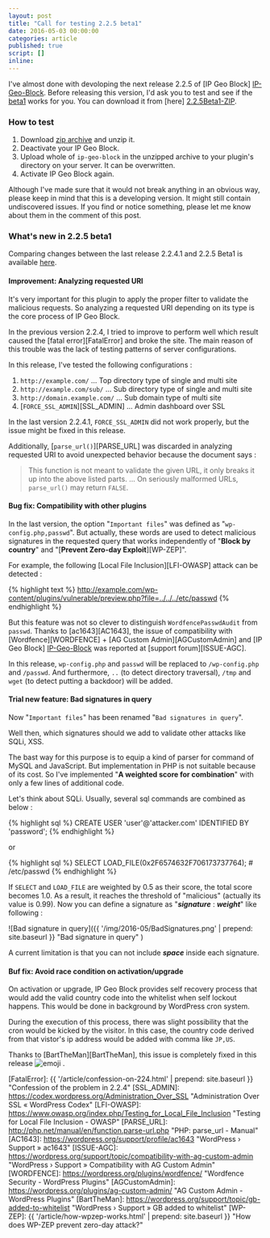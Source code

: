 ```yaml
---
layout: post
title: "Call for testing 2.2.5 beta1"
date: 2016-05-03 00:00:00
categories: article
published: true
script: []
inline:
---
```


I've almost done with devoloping the next release 2.2.5 of [IP Geo Block]
[IP-Geo-Block]. Before releasing this version, I'd ask you to test and see 
if the [beta1][2.2.5Beta1] works for you. You can download it from [here]
[2.2.5Beta1-ZIP].

<!--more-->

### How to test ###

1. Download [zip archive][2.2.5Beta1-ZIP] and unzip it.
2. Deactivate your IP Geo Block.
3. Upload whole of `ip-geo-block` in the unzipped archive to your plugin's 
   directory on your server. It can be overwritten.
4. Activate IP Geo Block again.

Although I've made sure that it would not break anything in an obvious way, 
please keep in mind that this is a developing version. It might still contain 
undiscovered issues. If you find or notice something, please let me know about 
them in the comment of this post.

### What's new in 2.2.5 beta1 ###

Comparing changes between the last release 2.2.4.1 and 2.2.5 Beta1 is available
[here][2.2.5Beta1Diff].

#### Improvement: Analyzing requested URI ####

It's very important for this plugin to apply the proper filter to validate the 
malicious requests. So analyzing a requested URI depending on its type is the 
core process of IP Geo Block.

In the previous version 2.2.4, I tried to improve to perform well which result
caused the [fatal error][FatalError] and broke the site. The main reason of
this trouble was the lack of testing patterns of server configurations.

In this release, I've tested the following configurations :

1. `http://example.com/` ... Top directory type of single and multi site
2. `http://example.com/sub/` ... Sub directory type of single and multi site
3. `http://domain.example.com/` ... Sub domain type of multi site 
4. [`FORCE_SSL_ADMIN`][SSL_ADMIN] ... Admin dashboard over SSL

In the last version 2.2.4.1, `FORCE_SSL_ADMIN` did not work properly, but the 
issue might be fixed in this release.

Additionally, [`parse_url()`][PARSE_URL] was discarded in analyzing requested 
URI to avoid unexpected behavior because the document says :

> This function is not meant to validate the given URL, it only breaks it up 
> into the above listed parts.
> ... 
> On seriously malformed URLs, `parse_url()` may return `FALSE`.

#### Bug fix: Compatibility with other plugins ####

In the last version, the option "`Important files`" was defined as 
"`wp-config.php,passwd`". But actually, these words are used to detect 
malicious signatures in the requested query that works independently of 
"**Block by country**" and "[**Prevent Zero-day Exploit**][WP-ZEP]".

For example, the following [Local File Inclusion][LFI-OWASP] attack can be 
detected :

{% highlight text %}
http://example.com/wp-content/plugins/vulnerable/preview.php?file=../../../etc/passwd
{% endhighlight %}

But this feature was not so clever to distinguish `WordfencePasswdAudit` 
from `passwd`. Thanks to [ac1643][AC1643], the issue of compatibility with 
[Wordfence][WORDFENCE] + [AG Custom Admin][AGCustomAdmin] and [IP Geo Block]
[IP-Geo-Block] was reported at [support forum][ISSUE-AGC].

In this release, `wp-config.php` and `passwd` will be replaced to 
`/wp-config.php` and `/passwd`. And furthermore, `..` (to detect directory 
traversal), `/tmp` and `wget` (to detect putting a backdoor) will be added.

#### Trial new feature: Bad signatures in query ####

Now "`Important files`" has been renamed "`Bad signatures in query`".

Well then, which signatures should we add to validate other attacks like 
SQLi, XSS.

The bast way for this purpose is to equip a kind of parser for command of 
MySQL and JavaScript. But implementation in PHP is not suitable because of 
its cost. So I've implemented "**A weighted score for combination**" with 
only a few lines of additional code.

Let's think about SQLi. Usually, several sql commands are combined as below :

{% highlight sql %}
CREATE USER 'user'@'attacker.com' IDENTIFIED BY 'password';
{% endhighlight %}

or

{% highlight sql %}
SELECT LOAD_FILE(0x2F6574632F706173737764); # /etc/passwd
{% endhighlight %}

If `SELECT` and `LOAD_FILE` are weighted by 0.5 as their score, the total 
score becomes 1.0. As a result, it reaches the threshold of "malicious" 
(actually its value is 0.99). Now you can define a signature as 
"***signature*** : ***weight***" like following :

![Bad signature in query]({{ '/img/2016-05/BadSignatures.png' | prepend: site.baseurl }}
 "Bad signature in query"
)

A current limitation is that you can not include ***space*** inside each 
signature.

#### Buf fix: Avoid race condition on activation/upgrade ####

On activation or upgrade, IP Geo Block provides self recovery process that 
would add the valid country code into the whitelist when self lockout happens.
This would be done in background by WordPress cron system.

During the execution of this process, there was slight possibility that the 
cron would be kicked by the visitor. In this case, the country code derived 
from that vistor's ip address would be added with comma like `JP,US`.

Thanks to [BartTheMan][BartTheMan], this issue is completely fixed in this 
release <span class="emoji">
![emoji](https://assets-cdn.github.com/images/icons/emoji/unicode/1f604.png)
</span> .

[IP-Geo-Block]:   https://wordpress.org/plugins/ip-geo-block/ "WordPress › IP Geo Block « WordPress Plugins"
[2.2.5Beta1]:     https://github.com/tokkonopapa/WordPress-IP-Geo-Block/tree/2.2.5b1 "GitHub - tokkonopapa/WordPress-IP-Geo-Block at 2.2.5b1"
[2.2.5Beta1-ZIP]: https://github.com/tokkonopapa/WordPress-IP-Geo-Block/archive/2.2.5b1.zip "GitHub - tokkonopapa/WordPress-IP-Geo-Block/archive/2.2.5b.zip"
[2.2.5Beta1Diff]: https://github.com/tokkonopapa/WordPress-IP-Geo-Block/compare/2.2.4.1...2.2.5b1 "Comparing 2.2.4.1...2.2.5b1 - tokkonopapa/WordPress-IP-Geo-Block - GitHub"
[FatalError]:     {{ '/article/confession-on-224.html' | prepend: site.baseurl }} "Confession of the problem in 2.2.4"
[SSL_ADMIN]:      https://codex.wordpress.org/Administration_Over_SSL "Administration Over SSL « WordPress Codex"
[LFI-OWASP]:      https://www.owasp.org/index.php/Testing_for_Local_File_Inclusion "Testing for Local File Inclusion - OWASP"
[PARSE_URL]:      http://php.net/manual/en/function.parse-url.php "PHP: parse_url - Manual"
[AC1643]:         https://wordpress.org/support/profile/ac1643 "WordPress › Support » ac1643"
[ISSUE-AGC]:      https://wordpress.org/support/topic/compatibility-with-ag-custom-admin "WordPress › Support » Compatibility with AG Custom Admin"
[WORDFENCE]:      https://wordpress.org/plugins/wordfence/ "Wordfence Security - WordPress Plugins"
[AGCustomAdmin]:  https://wordpress.org/plugins/ag-custom-admin/ "AG Custom Admin - WordPress Plugins"
[BartTheMan]:     https://wordpress.org/support/topic/gb-added-to-whitelist "WordPress › Support » GB added to whitelist"
[WP-ZEP]:         {{ '/article/how-wpzep-works.html' | prepend: site.baseurl }} "How does WP-ZEP prevent zero-day attack?"

